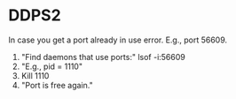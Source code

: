 # DDPS2
In case you get a port already in use error. E.g., port 56609.
1) "Find daemons that use ports:" lsof -i:56609
2) "E.g., pid = 1110"
3) Kill 1110
4) "Port is free again."
